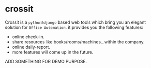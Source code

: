 # crossit
Crossit is a `python&django` based web tools which bring you an elegant solution for `Office Automation`.
it provides you the following features:
* online check-in.
* share resources like books/rooms/machines...within the company.
* online daily-report.
* more features will come up in the future.
 
ADD SOMETHING FOR DEMO PURPOSE.
